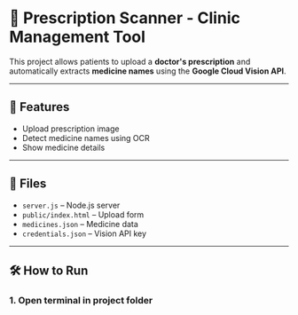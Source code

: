 # 🏥 Prescription Scanner - Clinic Management Tool

This project allows patients to upload a **doctor's prescription** and automatically extracts **medicine names** using the **Google Cloud Vision API**.

---

## 🚀 Features

- Upload prescription image
- Detect medicine names using OCR
- Show medicine details

---

## 📁 Files

- `server.js` – Node.js server
- `public/index.html` – Upload form
- `medicines.json` – Medicine data
- `credentials.json` – Vision API key

---

## 🛠 How to Run

### 1. Open terminal in project folder

